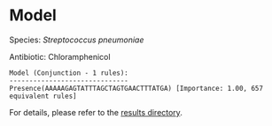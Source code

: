 
# Model

Species: *Streptococcus pneumoniae*

Antibiotic: Chloramphenicol

```
Model (Conjunction - 1 rules):
------------------------------
Presence(AAAAAGAGTATTTAGCTAGTGAACTTTATGA) [Importance: 1.00, 657 equivalent rules]

```

For details, please refer to the [results directory](../../../../../results/scm_b/streptococcus%20pneumoniae/chloramphenicol/repeat_7/).

